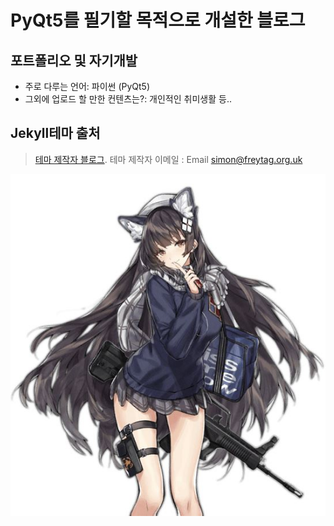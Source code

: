 # PyQt5를 필기할 목적으로 개설한 블로그

## 포트폴리오 및 자기개발

* 주로 다루는 언어: 파이썬 (PyQt5)
* 그외에 업로드 할 만한 컨텐츠는?: 개인적인 취미생활 등..

## Jekyll테마 출처

>[테마 제작자 블로그](https://sfreytag.github.io/friday-theme/projects/install.html).
>테마 제작자 이메일 : Email simon@freytag.org.uk

![](https://github.com/code243031/code243031.github.io/blob/master/theme/img/%EC%BA%A1%EC%B2%98.JPG)
